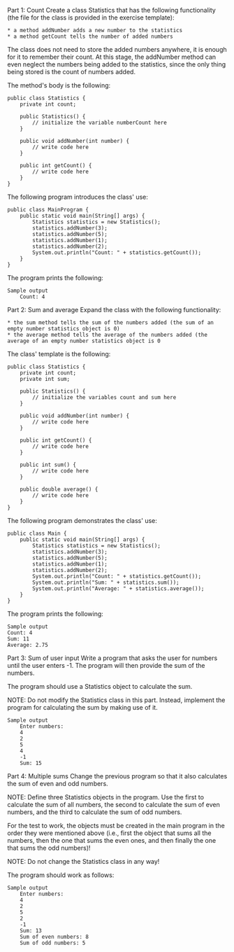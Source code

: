 Part 1: Count
Create a class Statistics that has the following functionality (the file for the class is provided in the exercise template):

    * a method addNumber adds a new number to the statistics
    * a method getCount tells the number of added numbers

The class does not need to store the added numbers anywhere, it is enough for it to remember their count. At this stage, the addNumber method can even neglect the numbers being added to the statistics, since the only thing being stored is the count of numbers added.

The method's body is the following:

    public class Statistics {
        private int count;

        public Statistics() {
            // initialize the variable numberCount here
        }

        public void addNumber(int number) {
            // write code here
        }

        public int getCount() {
            // write code here
        }
    }

The following program introduces the class' use:

    public class MainProgram {
        public static void main(String[] args) {
            Statistics statistics = new Statistics();
            statistics.addNumber(3);
            statistics.addNumber(5);
            statistics.addNumber(1);
            statistics.addNumber(2);
            System.out.println("Count: " + statistics.getCount());
        }
    }

The program prints the following:

    Sample output
        Count: 4

Part 2: Sum and average
Expand the class with the following functionality:

    * the sum method tells the sum of the numbers added (the sum of an empty number statistics object is 0)
    * the average method tells the average of the numbers added (the average of an empty number statistics object is 0

The class' template is the following:

    public class Statistics {
        private int count;
        private int sum;

        public Statistics() {
            // initialize the variables count and sum here
        }

        public void addNumber(int number) {
            // write code here
        }

        public int getCount() {
            // write code here
        }

        public int sum() {
            // write code here
        }

        public double average() {
            // write code here
        }
    }

The following program demonstrates the class' use:

    public class Main {
        public static void main(String[] args) {
            Statistics statistics = new Statistics();
            statistics.addNumber(3);
            statistics.addNumber(5);
            statistics.addNumber(1);
            statistics.addNumber(2);
            System.out.println("Count: " + statistics.getCount());
            System.out.println("Sum: " + statistics.sum());
            System.out.println("Average: " + statistics.average());
        }
    }

The program prints the following:

    Sample output
    Count: 4
    Sum: 11
    Average: 2.75

Part 3: Sum of user input
Write a program that asks the user for numbers until the user enters -1. The program will then provide the sum of the numbers.

The program should use a Statistics object to calculate the sum.

NOTE: Do not modify the Statistics class in this part. Instead, implement the program for calculating the sum by making use of it.

    Sample output
        Enter numbers:
        4
        2
        5
        4
        -1
        Sum: 15

Part 4: Multiple sums
Change the previous program so that it also calculates the sum of even and odd numbers.

NOTE: Define three Statistics objects in the program. Use the first to calculate the sum of all numbers, the second to calculate the sum of even numbers, and the third to calculate the sum of odd numbers.

For the test to work, the objects must be created in the main program in the order they were mentioned above (i.e., first the object that sums all the numbers, then the one that sums the even ones, and then finally the one that sums the odd numbers)!

NOTE: Do not change the Statistics class in any way!

The program should work as follows:

    Sample output
        Enter numbers:
        4
        2
        5
        2
        -1
        Sum: 13
        Sum of even numbers: 8
        Sum of odd numbers: 5